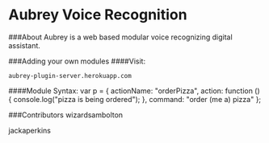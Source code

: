 # Aubrey Voice Recognition

###About
Aubrey is a web based modular voice recognizing digital assistant.




###Adding your own modules
####Visit:

    aubrey-plugin-server.herokuapp.com


####Module Syntax:
    var p = {
        actionName: "orderPizza",
        action: function () {
            console.log("pizza is being ordered"); },
            command: "order (me a) pizza"
        };

###Contributors
wizardsambolton

jackaperkins
